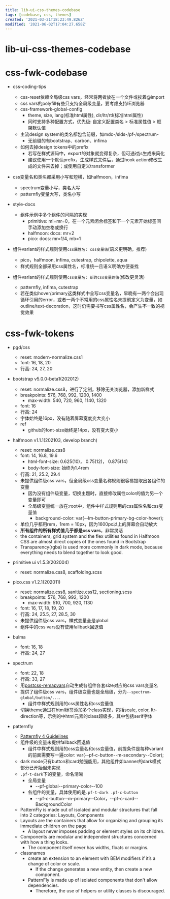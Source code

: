 ```yaml
---
title: lib-ui-css-themes-codebase
tags: [codebase, css, themes]
created: '2021-03-21T18:23:49.826Z'
modified: '2021-06-02T17:04:27.658Z'
---
```


# lib-ui-css-themes-codebase

# css-fwk-codebase

- css-coding-tips
  - css-reset依赖全局级css vars，经常将两者放在一个文件或挨着@import
  - css vars的polyfill有些只支持全局级变量，要考虑支持IE浏览器
  - css-framework-global-config
    - theme, size, lang(标准html属性), dir/ltr/rtl(标准html属性)
    - 同时支持多种配置方式，优先级: 自定义配置类名 > 标准属性值 > 框架默认值
  - 主流design system的类名都包含前缀，如mdc-/slds-/pf-/spectrum-
    - 无前缀的有bootstrap、carbon、infima
  - 如何去掉design tokens中的prefix
    - 若写在样式源码中，export的对象就变得复杂，但可通过js生成来简化
    - 建议使用一个默认prefix，生成样式文件后，通过hook action修改生成的文件来去掉；或使用自定义transformer

- css变量名和类名都采用小写和短横，如halfmoon，infima
  - spectrum变量小写，类名大写
  - patternfly变量大写，类名小写

- style-docs
  - 组件示例中多个组件的间隔的实现
    - primitive: ml=mr=0，在一个元素闭合标签和下一个元素开始标签间手动添加空格或换行
    - halfmoon: docs: mr=2
    - pico: docs: mr=1/4, mb=1

- 组件variant的样式规则使用`css属性名: css变量值`(语义更明确，推荐)
  - pico，halfmoon, infima, cutestrap, chipolette, aqua
  - 样式规则全部采用css属性名，标准统一且语义明确方便查找
- 组件variant的样式规则使用`css变量名: 新的css变量的值`(修改更灵活)
  - patternfly, infima, cutestrap
  - 若在类似hover/primary这类样式中全写css变量名，早晚有一两个会出现循环引用的error，或者一两个不常用的css属性名未提前定义为变量，如outline/text-decoration，这时仍需要书写css属性名，会产生不一致的视觉效果

# css-fwk-tokens

- pgd/css
  - reset: modern-normalize.css1
  - font: 16, 18, 20
  - 行高: 24, 27, 20

- bootstrap v5.0.0-beta1(202012)
  - reset: normalize.css8，进行了定制，移除无关浏览器，添加新样式
  - breakpoints: 576, 768, 992, 1200, 1400
    - max-width: 540, 720, 960, 1140, 1320
  - font: 16
  - 行高: 24
  - 字体始终是16px，没有随着屏幕宽度变大变小
  - ref
    - github的font-size始终是14px，没有变大变小

- halfmoon v1.1.1(202103, develop branch)
  - reset: normalize.css8
  - font: 14, 16.8, 19.6
    - html-font-size: 0.625(10)， 0.75(12)， 0.875(14)
    - body-font-size: 始终为1.4rem
  - 行高: 21, 25.2, 29.4
  - 未提供组件级css vars，但全局级css变量名称规则很容易提取出各组件的变量
    - 因为没有组件级变量，切换主题时，直接修改属性color的值为另一个变量即可
    - 全局级变量统一放在:root中，组件中样式规则用的css属性名和css变量值
      - background-color: var(--lm-button-primary-bg-color-hover);
  - 单位几乎都用rem，1rem = 10px，因为1600px以上的屏幕会自动放大
  - **所有组件的所有样式值几乎都是css vars**，非常灵活
  - the containers, grid system and the flex utilities found in Halfmoon CSS are almost direct copies of the ones found in Bootstrap
  - Transparency(rgba) is used more commonly in dark mode, because everything needs to blend together to look good.

- primitive ui v1.5.3(202004)
  - reset: normalize.css8, scaffolding.scss

- pico.css v1.2.1(202011)
  - reset: normalize.css8, sanitize.css12, sectioning.scss
  - breakpoints: 576, 768, 992, 1200
    - max-width: 510, 700, 920, 1130
  - font: 16, 17, 18, 19, 20
  - 行高: 24, 25.5, 27, 28.5, 30
  - 未提供组件级css vars，样式变量全是global
  - 组件中的css vars没有使用fallback回退值

- bulma
  - font: 16, 18
  - 行高: 24, 27

- spectrum
  - font: 22, 18
  - 行高: 33, 27
  - 用[postcss-remapvars](https://www.npmjs.com/package/postcss-remapvars)自动生成各组件各套size对应的css vars变量名
  - 提供了组件级css vars，组件级变量也是全局级，分为`--spectrum-global/button/...`.
    - 组件中样式规则用的css属性名和css变量值
  - 切换theme通过在html标签添加多个class实现，包括scale, color, ltr-direction等，示例的中html元素的class超级多，其中包括serif字体

- patternfly
  - [Patternfly 4 Guidelines](https://pf4.patternfly.org/guidelines/)
  - 组件级的变量未提供fallback回退值
    - 组件中样式规则用的css变量名和css变量值，前提条件是每种variant的前面需要写一遍color: var(--pf-c-button--m-secondary--Color);
  - dark mode只有button和card勉强能用，其他组件如banner的dark模式部分已开始但未实现
  - `.pf-t-dark`下的变量，命名清晰
    - 全局变量
      - --pf-global--primary-color--100
    - 各组件的变量，具体使用的是`.pf-t-dark .pf-c-button`
      - --pf-c-button--m-primary--Color，--pf-c-card--BackgroundColor
  - PatternFly is made out of isolated and modular structures that fall into 2 categories: Layouts, Components
  - Layouts are the containers that allow for organizing and grouping its immediate children on the page
    - A layout never imposes padding or element styles on its children.
  - Components are modular and independent structures concerned with how a thing looks.
    - The component itself never has widths, floats or margins.
  - classnames
    - create an extension to an element with BEM modifiers if it’s a change of color or scale. 
      - If the change generates a new entity, then create a new component.
    - PatternFly is made up of isolated components that don't allow dependencies. 
      - Therefore, the use of helpers or utility classes is discouraged.
